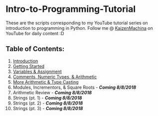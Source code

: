 # Intro-to-Programming-Tutorial
These are the scripts corresponding to my YouTube tutorial series on introduction to programming in Python.
Follow me @ [KaizenMachina](https://www.youtube.com/channel/UCMhsEEaVC8ldnOnSXO6SBvg "My Channel :D") on YouTube for daily content :D

## Table of Contents:

1. [Introduction](https://www.youtube.com/watch?v=2b42Q-30dxA)
2. [Getting Started](https://www.youtube.com/watch?v=Yodu4tjDWQA)
3. [Variables & Assignment](https://www.youtube.com/watch?v=Vou_0U2jrzY)
4. [Comments, Numeric Types, & Arithmetic](https://www.youtube.com/watch?v=jxPW8sx5y3o)
5. [More Arithmetic & Type Casting](https://www.youtube.com/watch?v=KQiqCCbeqQQ)
6. Modules, Incrementors, & Square Roots - **_Coming 8/8/2018_**
7. Arithmetic Review - **_Coming 8/8/2018_**
8. Strings (pt. 1) - **_Coming 8/8/2018_**
9. Strings (pt. 2) - **_Coming 8/8/2018_**
10. Strings (pt. 3) - **_Coming 8/8/2018_**
